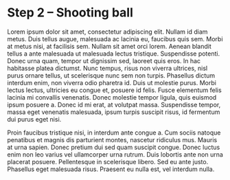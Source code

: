 # Step 2 – Shooting ball

Lorem ipsum dolor sit amet, consectetur adipiscing elit. Nullam id diam metus. Duis tellus augue, malesuada ac lacinia eu, faucibus quis sem. Morbi at metus nisi, at facilisis sem. Nullam sit amet orci lorem. Aenean blandit tellus a ante malesuada ut malesuada lectus tristique. Suspendisse potenti. Donec urna quam, tempor ut dignissim sed, laoreet quis eros. In hac habitasse platea dictumst. Nunc tempus, risus non viverra ultrices, nisl purus ornare tellus, ut scelerisque nunc sem non turpis. Phasellus dictum interdum enim, non viverra odio pharetra id. Duis ut molestie purus. Morbi lectus lectus, ultricies eu congue et, posuere id felis. Fusce elementum felis lacinia mi convallis venenatis. Donec molestie tempor ligula, quis euismod ipsum posuere a. Donec id mi erat, at volutpat massa. Suspendisse tempor, massa eget venenatis malesuada, ipsum turpis suscipit risus, id fermentum dui purus eget nisi.

Proin faucibus tristique nisi, in interdum ante congue a. Cum sociis natoque penatibus et magnis dis parturient montes, nascetur ridiculus mus. Mauris at urna sapien. Donec pretium dui sed quam suscipit congue. Donec luctus enim non leo varius vel ullamcorper urna rutrum. Duis lobortis ante non urna placerat posuere. Pellentesque in scelerisque libero. Sed eu ante justo. Phasellus eget malesuada risus. Praesent eu nulla est, vel interdum nulla.